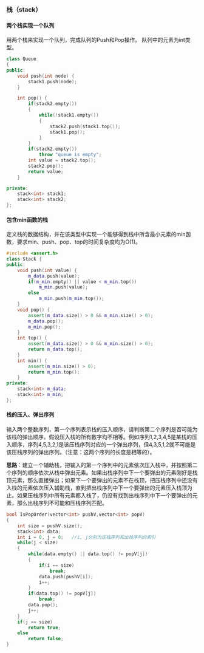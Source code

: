 ### 栈（stack）

#### 两个栈实现一个队列
用两个栈来实现一个队列，完成队列的Push和Pop操作。 队列中的元素为int类型。
```cpp
class Queue
{
public:
    void push(int node) {
        stack1.push(node);
    }

    int pop() {
        if(stack2.empty())
        {
            while(!stack1.empty())
            {
                stack2.push(stack1.top());
                stack1.pop();
            }
        }
        if(stack2.empty())
            throw "queue is empty";
        int value = stack2.top();
        stack2.pop();
        return value;
    }

private:
    stack<int> stack1;
    stack<int> stack2;
};
```

#### 包含min函数的栈
定义栈的数据结构，并在该类型中实现一个能够得到栈中所含最小元素的min函数，要求min、push、pop、top的时间复杂度均为O(1)。
```cpp
#include <assert.h>
class Stack {
public:
    void push(int value) {
        m_data.push(value);
        if(m_min.empty() || value < m_min.top())
            m_min.push(value);
        else
            m_min.push(m_min.top());
    }
    void pop() {
        assert(m_data.size() > 0 && m_min.size() > 0);
        m_data.pop();
        m_min.pop();
    }
    int top() {
        assert(m_data.size() > 0 && m_min.size() > 0);
        return m_data.top();
    }
    int min() {
        assert(m_min.size() > 0);
        return m_min.top();
    }
private:
    stack<int> m_data;
    stack<int> m_min;
};
```

#### 栈的压入、弹出序列
输入两个整数序列，第一个序列表示栈的压入顺序，请判断第二个序列是否可能为该栈的弹出顺序。假设压入栈的所有数字均不相等。例如序列1,2,3,4,5是某栈的压入顺序，序列4,5,3,2,1是该压栈序列对应的一个弹出序列，但4,3,5,1,2就不可能是该压栈序列的弹出序列。（注意：这两个序列的长度是相等的）。

**思路**：建立一个辅助栈，把输入的第一个序列中的元素依次压入栈中，并按照第二个序列的顺序依次从栈中弹出元素。如果出栈序列中下一个要弹出的元素刚好是栈顶元素，那么直接弹出；如果下一个要弹出的元素不在栈顶，把压栈序列中还没有入栈的元素依次压入辅助栈，直到把出栈序列中下一个要弹出的元素压入栈顶为止。如果压栈序列中所有元素都入栈了，仍没有找到出栈序列中下一个要弹出的元素，那么出栈序列不可能和压栈序列匹配。
```cpp
bool IsPopOrder(vector<int> pushV,vector<int> popV) 
{
    int size = pushV.size();
    stack<int> data;
    int i = 0, j = 0;   //i, j分别为压栈序列和出栈序列的索引
    while(j < size)
    {
        while(data.empty() || data.top() != popV[j])
        {
            if(i == size)
                break;
            data.push(pushV[i]);
            i++;
        } 
        if(data.top() != popV[j])
            break;
        data.pop();
        j++;
    }
    if(j == size)
        return true;
    else
        return false;
}
```
